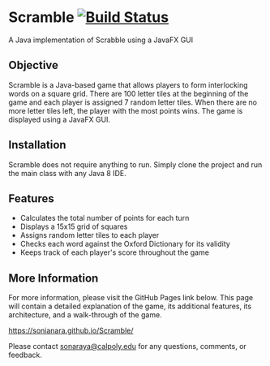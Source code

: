 # Scramble [![Build Status](https://travis-ci.org/sonianara/Scramble.svg?branch=master)](https://travis-ci.org/sonianara/Scramble)

A Java implementation of Scrabble using a JavaFX GUI

## Objective
Scramble is a Java-based game that allows players to form interlocking words on a square grid. There are 100 letter tiles at the beginning of the game and each player is assigned 7 random letter tiles. When there are no more letter tiles left, the player with the most points wins. The game is displayed using a JavaFX GUI.

## Installation
Scramble does not require anything to run. Simply clone the project and run the main class with any Java 8 IDE.

## Features
- Calculates the total number of points for each turn
- Displays a 15x15 grid of squares
- Assigns random letter tiles to each player 
- Checks each word against the Oxford Dictionary for its validity
- Keeps track of each player's score throughout the game

## More Information 

For more information, please visit the GitHub Pages link below. This page will contain a detailed explanation of the game, its additional features, its architecture, and a walk-through of the game. 
    
   https://sonianara.github.io/Scramble/

Please contact sonaraya@calpoly.edu for any questions, comments, or feedback.
